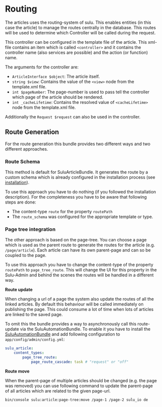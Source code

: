 # Routing

The articles uses the routing-system of sulu. This enables entities (in this case the article)
to manage the routes centrally in the database. This routes will be used to determine which
Controller will be called during the request.

This controller can be configured in the template file of the article. This xml-file contains
an item which is called `<controller>` and it contains the controller name (also services are
possible) and the action (or function) name.

The arguments for the controller are:

* `ArticleInterface $object`: The article itself.
* `string $view`: Contains the value of the `<view>` node from the template.xml file.
* `int $pageNumber`: The page-number is used to pass tell the controller which page of the
  article should be rendered.
* `int _cacheLifetime`: Contains the resolved value of `<cacheLifetime>` node from the
  template.xml file.

Additionally the `Request $request` can also be used in the controller.

## Route Generation

For the route generation this bundle provides two different ways and two different approaches.

### Route Schema

This method is default for SuluArticleBundle. It generates the route by a custom schema which is
already configured in the installation process (see [installation](installation.md)).

To use this approach you have to do nothing (if you followed the installation description). For
the completeness you have to be aware that following steps are done:
 
* The content-type `route` for the property `routePath`
* The `route_schema` was configured for the appropriate template or type.

### Page tree integration

The other approach is based on the page-tree. You can choose a page which is used as the parent
route to generate the routes for the article (e.g. `/page/article`). Each article can have its
own parent-page and can so be coupled to the page.

To use this approach you have to change the content-type of the property `routePath` to
`page_tree_route`. This will change the UI for this property in the Sulu-Admin and behind the 
scenes the routes will be handled in a different way.  

**Route update**

When changing a url of a page the system also update the routes of all the linked articles.
By default this behaviour will be called immediately on publishing the page. This could consume
a lot of time when lots of articles are linked to the saved page.

To omit this the bundle provides a way to asynchronously call this route-update via the 
SuluAutomationBundle. To enable it you have to install the
[SuluAutomationBundle](https://github.com/sulu/SuluAutomationBundle) and add following
configuration to `app/config/admin/config.yml`:

```yaml
sulu_article:
    content_types:
        page_tree_route:
            page_route_cascade: task # "request" or "off" 
```

**Route move**

When the parent-page of multiple articles should be changed (e.g. the page was removed) you can use following command to
update the parent-page of all articles which are related to the given page-url.

```bash
bin/console sulu:article:page-tree:move /page-1 /page-2 sulu_io de
```
